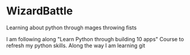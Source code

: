 # WizardBattle
Learning about python through mages throwing fists

I am following along "Learn Python through building 10 apps" Course to refresh my python skills. Along the way I am learning git
